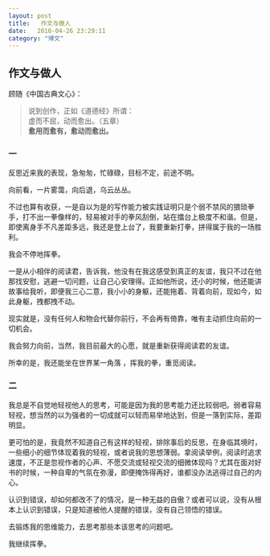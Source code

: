 ```yaml
---
layout: post
title:   作文与做人
date:   2016-04-26 23:29:11
category: "博文"
---
```

## 作文与做人

顾随《中国古典文心》：
>说到创作，正如《道德经》所谓：  
>虚而不屈，动而愈出。（五章）  
>**愈用而愈有，愈动而愈出。**  


### 一

反思近来我的表现，急匆匆，忙碌碌，目标不定，前途不明。

向前看，一片雾霭，向后退，乌云丛丛。

不过也算有收获，一是自以为是的写作能力被实践证明只是个弱不禁风的猥琐拳手，打不出一拳像样的，轻易被对手的拳风刮倒，站在擂台上极度不和谐。但是，即使离身手不凡差距多远，我还是登上台了，我要重新打拳，拼得属于我的一场胜利。

我会不停地挥拳。

一是从小相伴的阅读君，告诉我，他没有在我这感受到真正的友谊，我只不过在他那找安慰，逃避一切问题，让自己心安理得。正如他所说，还小的时候，他还能讲故事给我听，即便我三心二意，我小小的身躯，还能拖着、背着向前，现如今，如此身躯，拽都拽不动。

现实就是，没有任何人和物会代替你前行，不会再有倚靠，唯有主动抓住向前的一切机会。

我会努力向前，当然，我目前最大的心愿，就是重新获得阅读君的友谊。

所幸的是，我还能坐在世界某一角落 ，挥我的拳，重觅阅读。

### 二

我总是不自觉地轻视他人的思考，可能是因为我的思考能力还比较弱吧。弱者容易轻视，想当然的以为强者的一切成就可以轻而易举地达到，但是一落到实际，差距明显。

更可怕的是，我竟然不知道自己有这样的轻视，排除事后的反思，在身临其境时，一些细小的细节体现着我的轻视，或者说我的思想薄弱。拿阅读举例，阅读时追求速度，不正是忽视作者的心声、不愿交流或轻视交流的细微体现吗？尤其在面对好书的时候，一种自卑的气氛在弥漫，即便掩饰得再好，谁都没办法逃得过自己的内心。

认识到错误，却如何都改不了的情况，是一种无益的自傲？或者可以说，没有从根本上认识到错误，只是知道被他人提醒的错误，没有自己领悟的错误。

去锻炼我的思维能力，去思考那些本该思考的问题吧。

我继续挥拳。

